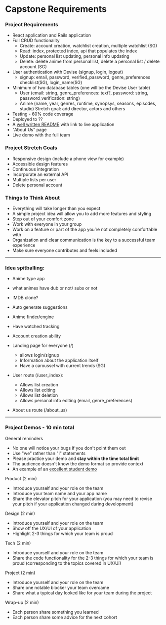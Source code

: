 # Capstone Requirements

### Project Requirements

- React application and Rails application
- Full CRUD functionality
  - Create: account creation, watchlist creation, multiple watchlist (SG)
  - Read: index, protected index, api that populates the index
  - Update: personal list updating, personal info updating
  - Delete: delete anime from personal list, delete a personal list / delete account (SG)
- User authentication with Devise (signup, login, logout)
  - signup: email, password, verified_password, genre_preferences checklist(SG), login_name(SG)
- Minimum of two database tables (one will be the Devise User table)
  - User (email: string, genre_preferences: text?, password: string, password_verification: string)
  - Anime (name, year, genres, runtime, synopsys, seasons, episodes, studio) Stretch goal: add director, actors and others
- Testing - 60% code coverage
- Deployed to ??
- A [well written README](https://medium.com/chingu/keys-to-a-well-written-readme-55c53d34fe6d) with link to live application
- "About Us" page
- Live demo with the full team

### Project Stretch Goals

- Responsive design (include a phone view for example)
- Accessible design features
- Continuous integration
- Incorporate an external API
- Multiple lists per user
- Delete personal account

### Things to Think About

- Everything will take longer than you expect
- A simple project idea will allow you to add more features and styling
- Step out of your comfort zone
- Work with everyone in your group
- Work on a feature or part of the app you’re not completely comfortable with
- Organization and clear communication is the key to a successful team experience
- Make sure everyone contributes and feels included
___

### Idea spitballing:

- Anime type app
- what animes have dub or not/ subs or not
- IMDB clone?
- Auto generate suggestions
- Anime finder/engine
- Have watched tracking
- Account creation ability

- Landing page for everyone (/)
  - allows login/signup
  - Information about the application itself
  - Have a caroussel with current trends (SG)

- User route (/user_index):
  - Allows list creation
  - Allows list editing
  - Allows list deletion
  - Allows personal info editing (email, genre_preferences)

- About us route (/about_us)
___

### Project Demos - 10 min total

General reminders

- No one will notice your bugs if you don't point them out
- Use "we" rather than "I" statements
- Please practice your demo and **stay within the time total limit**
- The audience doesn't know the demo format so provide context
- An example of an [excellent student demo](https://youtu.be/Mub2WYzyt70)

Product (2 min)

- Introduce yourself and your role on the team
- Introduce your team name and your app name
- Share the elevator pitch for your application (you may need to revise your pitch if your application changed during development)

Design (2 min)

- Introduce yourself and your role on the team
- Show off the UX/UI of your application
- Highlight 2-3 things for which your team is proud

Tech (2 min)

- Introduce yourself and your role on the team
- Share the code functionality for the 2-3 things for which your team is proud (corresponding to the topics covered in UX/UI)

Project (2 min)

- Introduce yourself and your role on the team
- Share one notable blocker your team overcame
- Share what a typical day looked like for your team during the project

Wrap-up (2 min)

- Each person share something you learned
- Each person share some advice for the next cohort

